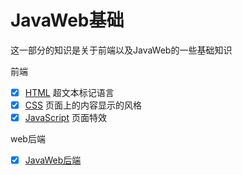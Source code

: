 # JavaWeb基础

这一部分的知识是关于前端以及JavaWeb的一些基础知识

前端

* [x] [HTML](notes/HTML.md) 超文本标记语言
* [x] [CSS](notes/css.md) 页面上的内容显示的风格
* [x] [JavaScript](notes/JavaScript.md) 页面特效

web后端

- [x] [JavaWeb后端](notes/JavaWeb后端.md)



